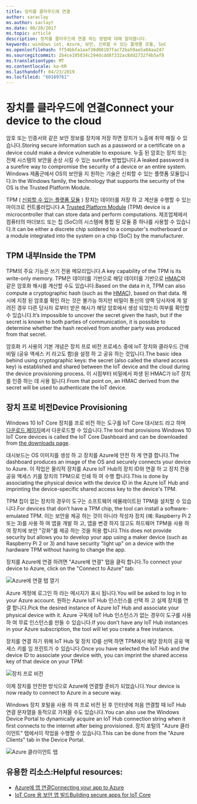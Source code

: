```yaml
---
title: 장치를 클라우드에 연결
author: saraclay
ms.author: saclayt
ms.date: 08/28/2017
ms.topic: article
description: 장치를 클라우드에 연결 하는 방법에 대해 알아봅니다.
keywords: windows iot, Azure, 보안, 신뢰할 수 있는 플랫폼 모듈, SoC
ms.openlocfilehash: ff54bbfa1aaf30d08107fac72ba59ae5a04aa247
ms.sourcegitcommit: 2b4ce105834c294dcdd8f332ac8dd2732f4b5af8
ms.translationtype: MT
ms.contentlocale: ko-KR
ms.lasthandoff: 04/23/2019
ms.locfileid: "60169761"
---
```

# <a name="connect-your-device-to-the-cloud"></a><span data-ttu-id="8b071-104">장치를 클라우드에 연결</span><span class="sxs-lookup"><span data-stu-id="8b071-104">Connect your device to the cloud</span></span>

<span data-ttu-id="8b071-105">암호 또는 인증서와 같은 보안 정보를 장치에 저장 하면 장치가 노출에 취약 해질 수 있습니다.</span><span class="sxs-lookup"><span data-stu-id="8b071-105">Storing secure information such as a password or a certificate on a device could make a device vulnerable to exposure.</span></span> <span data-ttu-id="8b071-106">누출 된 암호는 장치 또는 전체 시스템의 보안을 손상 시킬 수 있는 surefire 방법입니다.</span><span class="sxs-lookup"><span data-stu-id="8b071-106">A leaked password is a surefire way to compromise the security of a device or an entire system.</span></span> <span data-ttu-id="8b071-107">Windows 제품군에서 OS의 보안을 지 원하는 기술은 신뢰할 수 있는 플랫폼 모듈입니다.</span><span class="sxs-lookup"><span data-stu-id="8b071-107">In the Windows family, the technology that supports the security of the OS is the Trusted Platform Module.</span></span>

<span data-ttu-id="8b071-108">TPM ( [신뢰할 수 있는 플랫폼 모듈](https://en.wikipedia.org/wiki/Trusted_Platform_Module) ) 장치는 데이터를 저장 하 고 계산을 수행할 수 있는 마이크로 컨트롤러입니다.</span><span class="sxs-lookup"><span data-stu-id="8b071-108">A [Trusted Platform Module](https://en.wikipedia.org/wiki/Trusted_Platform_Module) (TPM) device is a microcontroller that can store data and perform computations.</span></span> <span data-ttu-id="8b071-109">제조업체에서 컴퓨터의 마더보드 또는 칩 (SoC)의 시스템에 통합 된 모듈 중 하나를 사용할 수 있습니다.</span><span class="sxs-lookup"><span data-stu-id="8b071-109">It can be either a discrete chip soldered to a computer's motherboard or a module integrated into the system on a chip (SoC) by the manufacturer.</span></span> 

## <a name="inside-the-tpm"></a><span data-ttu-id="8b071-110">TPM 내부</span><span class="sxs-lookup"><span data-stu-id="8b071-110">Inside the TPM</span></span> 

<span data-ttu-id="8b071-111">TPM의 주요 기능은 쓰기 전용 메모리입니다.</span><span class="sxs-lookup"><span data-stu-id="8b071-111">A key capability of the TPM is its write-only memory.</span></span> <span data-ttu-id="8b071-112">TPM은 데이터를 기반으로 해당 데이터를 기반으로 [HMAC](https://en.wikipedia.org/wiki/Hash-based_message_authentication_code)와 같은 암호화 해시를 계산할 수도 있습니다.</span><span class="sxs-lookup"><span data-stu-id="8b071-112">Based on the data in it, TPM can also compute a cryptographic hash (such as the [HMAC](https://en.wikipedia.org/wiki/Hash-based_message_authentication_code)), based on that data.</span></span>
<span data-ttu-id="8b071-113">해시에 지정 된 암호를 확인 하는 것은 불가능 하지만 비밀이 통신의 양쪽 당사자에 게 알려진 경우 다른 당사자 로부터 받은 해시가 해당 암호에서 생성 되었는지 여부를 확인할 수 있습니다.</span><span class="sxs-lookup"><span data-stu-id="8b071-113">It’s impossible to uncover the secret given the hash, but if the secret is known to both parties of communication, it is possible to determine whether the hash received from another party was produced from that secret.</span></span>

<span data-ttu-id="8b071-114">암호화 키 사용의 기본 개념은 장치 프로 비전 프로세스 중에 IoT 장치와 클라우드 간에 비밀 (공유 액세스 키 라고도 함)을 설정 하 고 공유 하는 것입니다.</span><span class="sxs-lookup"><span data-stu-id="8b071-114">The basic idea behind using cryptographic keys: the secret (also called the shared access key) is established and shared between the IoT device and the cloud during the device provisioning process.</span></span> <span data-ttu-id="8b071-115">이 시점부터 비밀에서 파생 된 HMAC가 IoT 장치를 인증 하는 데 사용 됩니다.</span><span class="sxs-lookup"><span data-stu-id="8b071-115">From that point on, an HMAC derived from the secret will be used to authenticate the IoT device.</span></span>

## <a name="device-provisioning"></a><span data-ttu-id="8b071-116">장치 프로 비전</span><span class="sxs-lookup"><span data-stu-id="8b071-116">Device Provisioning</span></span> 

<span data-ttu-id="8b071-117">Windows 10 IoT Core 장치를 프로 비전 하는 도구를 IoT Core 대시보드 라고 하며 [다운로드 페이지](http://go.microsoft.com/fwlink/?LinkID=708576)에서 다운로드할 수 있습니다.</span><span class="sxs-lookup"><span data-stu-id="8b071-117">The tool that provisions Windows 10 IoT Core devices is called the IoT Core Dashboard and can be downloaded from [the downloads page](http://go.microsoft.com/fwlink/?LinkID=708576).</span></span>

<span data-ttu-id="8b071-118">대시보드는 OS 이미지를 생성 하 고 장치를 Azure에 안전 하 게 연결 합니다.</span><span class="sxs-lookup"><span data-stu-id="8b071-118">The dashboard produces an image of the OS and securely connects your device to Azure.</span></span> <span data-ttu-id="8b071-119">이 작업은 물리적 장치를 Azure IoT Hub의 장치 ID와 연결 하 고 장치 전용 공유 액세스 키를 장치의 TPM으로 인쇄 하 여 수행 합니다.</span><span class="sxs-lookup"><span data-stu-id="8b071-119">This is done by associating the physical device with the device ID in the Azure IoT Hub and imprinting the device-specific shared access key to the device's TPM.</span></span> 

<span data-ttu-id="8b071-120">TPM 칩이 없는 장치의 경우이 도구는 소프트웨어 에뮬레이트된 TPM을 설치할 수 있습니다.</span><span class="sxs-lookup"><span data-stu-id="8b071-120">For devices that don’t have a TPM chip, the tool can install a software-emulated TPM.</span></span> <span data-ttu-id="8b071-121">이는 보안을 제공 하는 것이 아니라 작성자 장치 (예: Raspberry Pi 2 또는 3)를 사용 하 여 앱을 개발 하 고, 앱을 변경 하지 않고도 하드웨어 TPM을 사용 하 여 장치에 보안 "강화"를 제공 하는 것을 허용 합니다.</span><span class="sxs-lookup"><span data-stu-id="8b071-121">This does not provide security but allows you to develop your app using a maker device (such as Raspberry Pi 2 or 3) and have security "light up" on a device with the hardware TPM without having to change the app.</span></span> 

<span data-ttu-id="8b071-122">장치를 Azure에 연결 하려면 "Azure에 연결" 탭을 클릭 합니다.</span><span class="sxs-lookup"><span data-stu-id="8b071-122">To connect your device to Azure, click on the "Connect to Azure" tab:</span></span>

![Azure에 연결 탭 열기](../media/ConnectDeviceToCloud/Building_Secure_Apps_for_IoT_Core_Screen01.png)

<span data-ttu-id="8b071-124">Azure 계정에 로그인 하 라는 메시지가 표시 됩니다.</span><span class="sxs-lookup"><span data-stu-id="8b071-124">You will be asked to log in to your Azure account.</span></span> <span data-ttu-id="8b071-125">원하는 Azure IoT Hub 인스턴스를 선택 하 고 실제 장치를 연결 합니다.</span><span class="sxs-lookup"><span data-stu-id="8b071-125">Pick the desired instance of Azure IoT Hub and associate your physical device with it.</span></span> <span data-ttu-id="8b071-126">Azure 구독에 IoT Hub 인스턴스가 없는 경우이 도구를 사용 하 여 무료 인스턴스를 만들 수 있습니다.</span><span class="sxs-lookup"><span data-stu-id="8b071-126">If you don’t have any IoT Hub instances in your Azure subscription, the tool will let you create a free instance.</span></span> 

<span data-ttu-id="8b071-127">장치를 연결 하기 위해 IoT Hub 및 장치 ID를 선택 하면 TPM에서 해당 장치의 공유 액세스 키를 임 프린트가 수 있습니다.</span><span class="sxs-lookup"><span data-stu-id="8b071-127">Once you have selected the IoT Hub and the device ID to associate your device with, you can imprint the shared access key of that device on your TPM:</span></span>

![장치 프로 비전](../media/ConnectDeviceToCloud/Building_Secure_Apps_for_IoT_Core_Screen02.png)

<span data-ttu-id="8b071-129">이제 장치를 안전한 방식으로 Azure에 연결할 준비가 되었습니다.</span><span class="sxs-lookup"><span data-stu-id="8b071-129">Your device is now ready to connect to Azure in a secure way.</span></span> 

<span data-ttu-id="8b071-130">Windows 장치 포털을 사용 하 여 프로 비전 된 후 인터넷에 처음 연결할 때 IoT Hub 연결 문자열을 동적으로 가져올 수도 있습니다.</span><span class="sxs-lookup"><span data-stu-id="8b071-130">You can also use the Windows Device Portal to dynamically acquire an IoT Hub connection string when it first connects to the internet after being provisioned.</span></span> <span data-ttu-id="8b071-131">장치 포털의 "Azure 클라이언트" 탭에서이 작업을 수행할 수 있습니다.</span><span class="sxs-lookup"><span data-stu-id="8b071-131">This can be done from the "Azure Clients" tab in the Device Portal.</span></span>

![Azure 클라이언트 탭](../media/ConnectDeviceToCloud/azure-clients.png)

## <a name="helpful-resources"></a><span data-ttu-id="8b071-133">유용한 리소스:</span><span class="sxs-lookup"><span data-stu-id="8b071-133">Helpful resources:</span></span>
* [<span data-ttu-id="8b071-134">Azure에 앱 연결</span><span class="sxs-lookup"><span data-stu-id="8b071-134">Connecting your app to Azure</span></span>](../connect-to-cloud/ConnectAppToCloud.md)
* [<span data-ttu-id="8b071-135">IoT Core 용 보안 앱 빌드</span><span class="sxs-lookup"><span data-stu-id="8b071-135">Building secure apps for IoT Core</span></span>](https://blogs.windows.com/buildingapps/2016/07/20/building-secure-apps-for-windows-iot-core/#oqFLXiWIL1iCF8j9.97)
